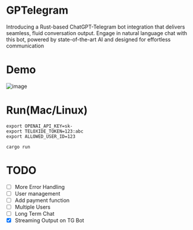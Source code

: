 # GPTelegram
Introducing a Rust-based ChatGPT-Telegram bot integration that delivers seamless, fluid conversation output. Engage in natural language chat with this bot, powered by state-of-the-art AI and designed for effortless communication

# Demo
![image](https://github.com/RevAtN/GPTelegram/blob/main/demo.gif)

# Run(Mac/Linux)
```
export OPENAI_API_KEY=sk-
export TELOXIDE_TOKEN=123:abc
export ALLOWED_USER_ID=123

cargo run
```
# TODO

- [ ] More Error Handling
- [ ] User management
- [ ] Add payment function
- [ ] Multiple Users
- [ ] Long Term Chat
- [x] Streaming Output on TG Bot

